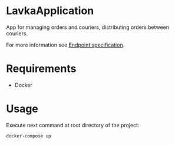 # LavkaApplication

App for managing orders and couriers, distributing orders between couriers.

For more information see [Endpoint specification](Lavka.json).

# Requirements

* Docker

# Usage

Execute next command at root directory of the project:

```bash
docker-compose up
```